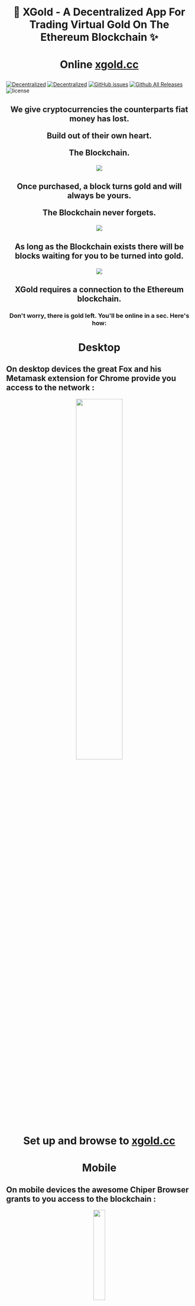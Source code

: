 

# <p align="center">🔑 XGold - A Decentralized App For Trading Virtual Gold On The Ethereum Blockchain ✨</p>

# <p align="center">Online <a href="https://xgold.cc">xgold.cc</a></p>

[![Decentralized](https://img.shields.io/badge/Blockchain-ETH-blue.svg)](https://ethereum.org)
[![Decentralized](https://img.shields.io/badge/data-decentralized-blue.svg)](https://ethereum.org) [![GitHub issues](https://img.shields.io/github/issues/florianmaxim/xgold.svg)](https://github.com/florianmaxim/xgold/issues) [![Github All Releases](https://img.shields.io/github/downloads/florianmaxim/xgold/total.svg)](https://github.com/florianmaxim/xgold) 
![license](https://img.shields.io/github/license/mashape/apistatus.svg)


## <p align="center">We give cryptocurrencies the counterparts fiat money has lost.</p><p align="center">Build out of their own heart.<p align="center">The Blockchain.</p>

<p align="center">
 <img align="center" src="resources/xgold-screen-sell.png" />
</p>

## <p align="center">Once purchased, a block turns gold and will always be yours. </p><p align="center">The Blockchain never forgets.</p>

<p align="center">
 <img align="center" src="resources/xgold-screen-buy.png" />
</p>

## <p align="center">As long as the Blockchain exists there will be blocks waiting for you to be turned into gold.</p>

<p align="center">
 <img align="center" src="resources/xgold-screen-xgold.png" />
</p>

## <p align="center">XGold requires a connection to the Ethereum blockchain.</p>

### <p align="center">Don't worry, there is gold left. You'll be online in a sec. Here's how:</p>

# <p align="center">Desktop</p>

## On desktop devices the great Fox and his Metamask extension for Chrome provide you access to the network :

<p align="center">
    <a target="_blank" href="https://chrome.google.com/webstore/detail/metamask/nkbihfbeogaeaoehlefnkodbefgpgknn?hl=en">
    <img width="50%" src="resources/logo-metamask.png"/>
    </a>
</p>

# <p align="center"> Set up and browse to <a href="https://xgold.cc">xgold.cc</a></p>

# <p align="center">Mobile</p>

## On mobile devices the awesome Chiper Browser grants to you access to the blockchain :

<p align="center">
<img width="25%"  src="resources/logo-cipher.png"></img>
</p>
<p align="center">
    <a target="_blank" href="https://itunes.apple.com/app/cipher-browser-for-ethereum/id1294572970?ls=1&mt=8">
    <img height="50" src="https://devimages-cdn.apple.com/app-store/marketing/guidelines/images/exhibit-1-1-preferred.png"/>
    </a> <a target="_blank" href="https://play.google.com/store/apps/details?id=com.cipherbrowser.cipher">
    <img height="50" src="https://play.google.com/intl/en_us/badges/images/badge_new.png"/>
    </a>
</p>

# <p align="center"> Set up and browse to <a href="https://xgold.cc">xgold.cc</a></p>

# Stats 
[![Decentralized](https://img.shields.io/badge/Blockchain-ETH-blue.svg)](https://ethereum.org)
[![Decentralized](https://img.shields.io/badge/data-decentralized-blue.svg)](https://ethereum.org) [![GitHub issues](https://img.shields.io/github/issues/florianmaxim/xgold.svg)](https://github.com/florianmaxim/xgold/issues) [![Github All Releases](https://img.shields.io/github/downloads/florianmaxim/xgold/total.svg)](https://github.com/florianmaxim/xgold) 
![license](https://img.shields.io/github/license/mashape/apistatus.svg)


### Contract: 0x876BCa49BD8E4667d295363Fd2028142C7ba396C

# Requirements

[NodeJS](https://nodejs.org) must be installed.

# Installation

To **trade** CPs a Ethereum Node must be run.

Run Geth with a RPC API:

```javascript
geth --rpc
```

Alternatively run Chrome with the [Metamask](https://metamask.io/) Extension:

On mobile devices use [Cipher](https://www.cipherbrowser.com/).

To **view** CPs only no Ethereum node is necessary:

If no Ethereum node is provided the Blockchain data is provided by public APIs:

#1 [Blockcypher](https://www.blockcypher.com/dev/ethereum/#introduction)
```javascript
https://api.blockcypher.com/v1/eth/main
```

# Usage

## Run

### Develop

```javascript
npm run dev
```

### Build

```javascript
npm run build
``` 

### Start

```javascript
npm start
```

Browse to **[localhost:8080](http://localhost:8080)**.

## Configuration


# Resources & Inspiration

## Jewelry commercials:

https://www.youtube.com/watch?v=Kxpe0nOXQsg

https://www.youtube.com/watch?v=8Fosqx2C_A8

## De Beers
https://www.youtube.com/watch?v=uUzmUH55iKo&list=PLEqf8pU7tcmaLTRdrvustF86iJXX2uBi6#t=3.633411

## Banks

https://www.youtube.com/watch?v=Qbz95LdqMko

https://www.youtube.com/watch?v=6xHb0A4Sndw

https://www.youtube.com/watch?v=IvKt98rPkg8

# License

## MIT